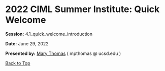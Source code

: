 # 2022 CIML Summer Institute: Quick Welcome

**Session:**  4.1_quick_welcome_introduction

**Date:** June 29, 2022

**Presented by:** [Mary Thomas](https://www.sdsc.edu/research/researcher_spotlight/thomas_mary.html ) ( mpthomas  @  ucsd.edu ) 

[Back to Top](#top)

